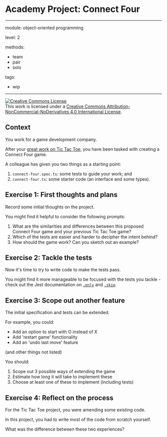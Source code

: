 # Academy Project: Connect Four

---
module: object-oriented programming

level: 2

methods:
  - team
  - pair
  - solo

tags:
  - wip
---

<a rel="license" href="http://creativecommons.org/licenses/by-nc-nd/4.0/"><img alt="Creative Commons License" style="border-width:0" src="https://i.creativecommons.org/l/by-nc-nd/4.0/88x31.png" /></a><br />This work is licensed under a <a rel="license" href="http://creativecommons.org/licenses/by-nc-nd/4.0/">Creative Commons Attribution-NonCommercial-NoDerivatives 4.0 International License</a>.

## Context

You work for a game development company.

After your [great work on Tic Tac Toe](https://github.com/WeAreAcademy/mark-oop-proj--tic-tac-toe), you have been tasked with creating a Connect Four game.

A colleague has given you two things as a starting point:
1. `connect-four.spec.ts`: some tests to guide your work; and
2. `connect-four.ts`: some starter code (an interface and some types).

## Exercise 1: First thoughts and plans

Record some initial thoughts on the project.

You might find it helpful to consider the following prompts:

1. What are the similarities and differences between this proposed Connect Four game and your previous Tic Tac Toe game?
2. Which of the tests are easier and harder to decipher the intent behind?
3. How should the game work? Can you sketch out an example?


## Exercise 2: Tackle the tests

Now it's time to try to write code to make the tests pass.

You might find it more manageable to be focused with the tests you tackle - check out the Jest documentation on [`.only`](https://jestjs.io/docs/en/api#testonlyname-fn-timeout) and [`.skip`](https://jestjs.io/docs/en/api#testskipname-fn).


## Exercise 3: Scope out another feature

The initial specification and tests can be extended.

For example, you could:
- Add an option to start with O instead of X
- Add 'restart game' functionality
- Add an 'undo last move' feature

(and other things not listed)

You should:
1. Scope out 3 possible ways of extending the game
2. Estimate how long it will take to implement these
3. Choose at least one of these to implement (including tests)

## Exercise 4: Reflect on the process

For the Tic Tac Toe project, you were amending some existing code.

In this project, you had to write most of the code from scratch yourself.

What was the difference between these two experiences?
